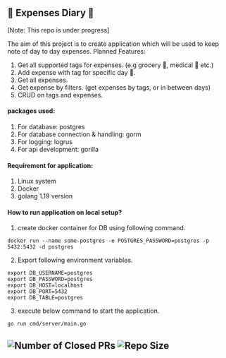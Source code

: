 **📒 Expenses Diary 📒**
----
[Note: This repo is under progress]


The aim of this project is to create application which will be used to keep note of day to day expenses.
Planned Features:
1. Get all supported tags for expenses. (e.g grocery 🛒, medical 💊 etc.)
2. Add expense with tag for specific day 📆.
3. Get all expenses.
4. Get expense by filters. (get expenses by tags, or in between days)
5. CRUD on tags and expenses.

#### packages used:
1. For database: postgres 
2. For database connection & handling: gorm
3. For logging: logrus
4. For api development: gorilla

#### Requirement for application:
1. Linux system
2. Docker
3. golang 1.19 version

#### How to run application on local setup?
1. create docker container for DB using following command.
```
docker run --name some-postgres -e POSTGRES_PASSWORD=postgres -p 5432:5432 -d postgres
```
2. Export following environment variables.
```
export DB_USERNAME=postgres
export DB_PASSWORD=postgres
export DB_HOST=localhost
export DB_PORT=5432
export DB_TABLE=postgres
```
3. execute below command to start the application.
```
go run cmd/server/main.go
```


![Number of Closed PRs](https://img.shields.io/github/issues-pr-closed-raw/AnishriM/expenses-diary)
![Repo Size](https://img.shields.io/github/repo-size/AnishriM/expenses-diary)
----
